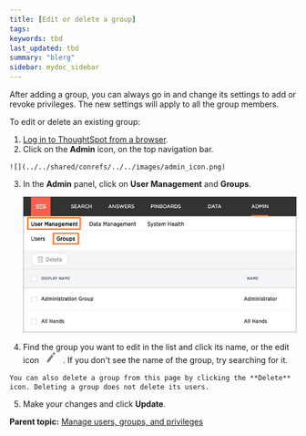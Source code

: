```yaml
---
title: [Edit or delete a group]
tags: 
keywords: tbd
last_updated: tbd
summary: "blerg"
sidebar: mydoc_sidebar
---
```

After adding a group, you can always go in and change its settings to add or revoke privileges. The new settings will apply to all the group members.

To edit or delete an existing group:

1.   [Log in to ThoughtSpot from a browser](../setup/accessing.html#).
2.   Click on the **Admin** icon, on the top navigation bar.

    ![](../../shared/conrefs/../../images/admin_icon.png)

3.  In the **Admin** panel, click on **User Management** and **Groups**.

    ![](../../shared/conrefs/../../images/manage_groups_3.2.png "Manage Groups")

4.   Find the group you want to edit in the list and click its name, or the edit icon ![](../../images/edit_icon.png). If you don't see the name of the group, try searching for it.

    You can also delete a group from this page by clicking the **Delete** icon. Deleting a group does not delete its users.

5. Make your changes and click **Update**.

**Parent topic:** [Manage users, groups, and privileges](../../admin/users_groups/about_users_groups.html)
